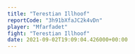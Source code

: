 ```yaml
---
title: "Terestian Illhoof"
reportCode: "3h91bXfaJC2k4vDn"
player: "Mfarfadet"
fight: "Terestian Illhoof"
date: 2021-09-02T19:09:04.426000+00:00
---
```

